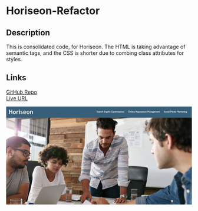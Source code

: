 # Horiseon-Refactor

## Description
This is consolidated code, for Horiseon. The HTML is taking advantage of semantic tags, and the CSS is shorter due to combing class attributes for styles.

## Links

[GitHub Repo](https://github.com/jeannav/Challenge-1)\
[Live URL](https://jeannav.github.io/Horiseon-Refactor/)

![Screenshot](./assets/images/site.jpg)